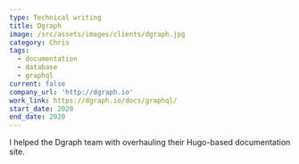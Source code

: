 ```yaml
---
type: Technical writing
title: Dgraph
image: /src/assets/images/clients/dgraph.jpg
category: Chris
tags:
  - documentation
  - database
  - graphql
current: false
company_url: 'http://dgraph.io'
work_link: https://dgraph.io/docs/graphql/
start_date: 2020
end_date: 2020
---
```


I helped the Dgraph team with overhauling their Hugo-based documentation site.
